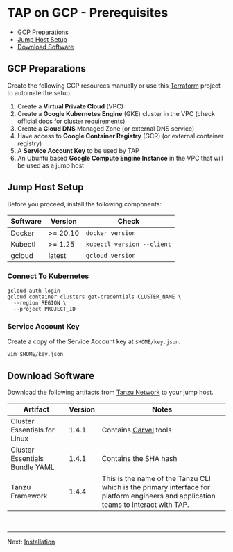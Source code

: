 # TAP on GCP - Prerequisites

<!-- TOC depthfrom:2 depthto:2 orderedlist:false -->

- [GCP Preparations](#gcp-preparations)
- [Jump Host Setup](#jump-host-setup)
- [Download Software](#download-software)

<!-- /TOC -->

## GCP Preparations

Create the following GCP resources manually or use this [Terraform](https://github.com/unofficial-guide-to-tap/terraform/tree/main/gcp) project to automate the setup.

1. Create a **Virtual Private Cloud** (VPC)
2. Create a **Google Kubernetes Engine** (GKE) cluster in the VPC (check official docs for cluster requirements)
3. Create a **Cloud DNS** Managed Zone (or external DNS service)
4. Have access to **Google Container Registry** (GCR) (or external container registry)
5. A **Service Account Key** to be used by TAP 
6. An Ubuntu based **Google Compute Engine Instance** in the VPC that will be used as a jump host

<!--
END: ## Prepare The Infrastructure
-->

## Jump Host Setup

Before you proceed, install the following components:

| Software | Version | Check |
|---|---|---|
| Docker | >= 20.10 | `docker version` |
| Kubectl | >= 1.25  | `kubectl version --client` |
| gcloud | latest  | `gcloud version` |

### Connect To Kubernetes

```
gcloud auth login
gcloud container clusters get-credentials CLUSTER_NAME \
  --region REGION \
  --project PROJECT_ID
```

### Service Account Key

Create a copy of the Service Account key at `$HOME/key.json`.
```
vim $HOME/key.json
```

## Download Software
Download the following artifacts from [Tanzu Network](https://network.tanzu.vmware.com/) to your jump host.

| Artifact | Version  | Notes |
|---|---|---|
| Cluster Essentials for Linux| 1.4.1 | Contains [Carvel](https://carvel.dev/) tools |
| Cluster Essentials Bundle YAML | 1.4.1 | Contains the SHA hash |
| Tanzu Framework | 1.4.4 | This is the name of the Tanzu CLI which is the primary interface for platform engineers and application teams to interact with TAP. |


</br>

---
Next: [Installation](./install.md)

